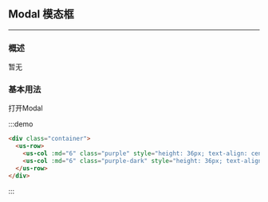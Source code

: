 <script>
  module.exports = {
    data () {
      return {
        showModal: false
      }
    }
  }
</script>

## Modal 模态框
---
### 概述
暂无

### 基本用法


<div class="demo-display">
  <div class="layout">
  <!-- 外面两层 demo-display 和 layout 记得加上 -->
    <us-button @click="showModal = true">打开Modal</us-button>
    <us-modal v-if="showModal" @close="showModal = false"></us-modal>
  </div>
  <div class="code-display">

:::demo
```html
<div class="container">
  <us-row>
    <us-col :md="6" class="purple" style="height: 36px; text-align: center; border-radius: 5px; line-height: 36px;"></us-col>
    <us-col :md="6" class="purple-dark" style="height: 36px; text-align: center; border-radius: 5px; line-height: 36px;"></us-col>
  </us-row>
</div>
```
:::

  </div>
</div>